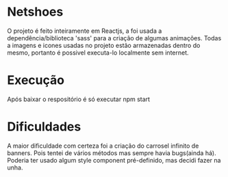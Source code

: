 # Netshoes

O projeto é feito inteiramente em Reactjs, a foi usada a dependência/biblioteca 'sass' para a criação de algumas animações. Todas a imagens e icones usadas no projeto estão armazenadas dentro do mesmo, portanto é possivel executa-lo localmente sem internet.

# Execução
Após baixar o respositório é só executar npm start

# Dificuldades
A maior dificuldade com certeza foi a criação do carrosel infinito de banners. Pois tentei de vários métodos mas sempre havia bugs(ainda há). Poderia ter usado algum style component pré-definido, mas decidi fazer na unha. 
